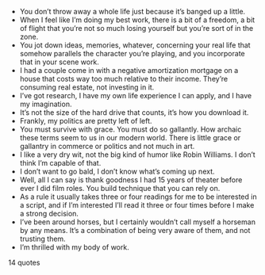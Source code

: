  - You don’t throw away a whole life just because it’s banged up a little.
 - When I feel like I’m doing my best work, there is a bit of a freedom, a bit of flight that you’re not so much losing yourself but you’re sort of in the zone.
 - You jot down ideas, memories, whatever, concerning your real life that somehow parallels the character you’re playing, and you incorporate that in your scene work.
 - I had a couple come in with a negative amortization mortgage on a house that costs way too much relative to their income. They’re consuming real estate, not investing in it.
 - I’ve got research, I have my own life experience I can apply, and I have my imagination.
 - It’s not the size of the hard drive that counts, it’s how you download it.
 - Frankly, my politics are pretty left of left.
 - You must survive with grace. You must do so gallantly. How archaic these terms seem to us in our modern world. There is little grace or gallantry in commerce or politics and not much in art.
 - I like a very dry wit, not the big kind of humor like Robin Williams. I don’t think I’m capable of that.
 - I don’t want to go bald, I don’t know what’s coming up next.
 - Well, all I can say is thank goodness I had 15 years of theater before ever I did film roles. You build technique that you can rely on.
 - As a rule it usually takes three or four readings for me to be interested in a script, and if I’m interested I’ll read it three or four times before I make a strong decision.
 - I’ve been around horses, but I certainly wouldn’t call myself a horseman by any means. It’s a combination of being very aware of them, and not trusting them.
 - I’m thrilled with my body of work.

14 quotes